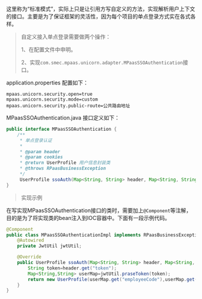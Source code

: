 这里称为“标准模式”，实际上只是让引用方写自定义的方法，实现解析用户上下文的接口。主要是为了保证框架的灵活性，因为每个项目的单点登录方式实在各式各样。

> 自定义接入单点登录需要做两个操作：
>
> 1、在配置文件中申明。
>
> 2、实现`com.smec.mpaas.unicorn.adapter.MPaasSSOAuthentication`接口。

application.properties 配置如下：

```properties
mpaas.unicorn.security.open=true
mpaas.unicorn.security.mode=custom
mpaas.unicorn.security.public-route=公共路由地址
```

MPaasSSOAuthentication.java 接口定义如下：

```java
public interface MPaasSSOAuthentication {
    /**
     * 单点登录认证
     *
     * @param header
     * @param cookies
     * @return UserProfile 用户信息封装类
     * @throws RPaasBusinessException
     */
     UserProfile ssoAuth(Map<String, String> header, Map<String, String> cookies) throws RPaasBusinessException;
}
```

> 实现示例

在写实现MPaasSSOAuthentication接口的类时，需要加上`@Component`等注解，目的是为了将实现类的bean注入到IOC容器中。下面有一段示例代码。

```java
@Component
public class MPaasSSOAuthenticationImpl implements RPaasBusinessException{
    @Autowired
    private JwtUtil jwtUtil;

    @Override
    public UserProfile ssoAuth(Map<String, String> header, Map<String, String> cookies) throws MPaasBusinessException{
        String token=header.get("token");
        Map<String,String> userMap=jwtUtil.praseToken(token);
        return new UserProfile(userMap.get("employeeCode"),userMap.get("employeeName"),token,false);
    }
}
```

